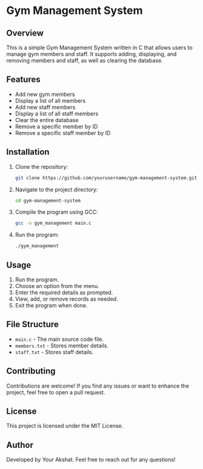 # Gym Management System

## Overview
This is a simple Gym Management System written in C that allows users to manage gym members and staff. It supports adding, displaying, and removing members and staff, as well as clearing the database.

## Features
- Add new gym members
- Display a list of all members
- Add new staff members
- Display a list of all staff members
- Clear the entire database
- Remove a specific member by ID
- Remove a specific staff member by ID

## Installation
1. Clone the repository:
   ```sh
   git clone https://github.com/yourusername/gym-management-system.git
   ```
2. Navigate to the project directory:
   ```sh
   cd gym-management-system
   ```
3. Compile the program using GCC:
   ```sh
   gcc -o gym_management main.c
   ```
4. Run the program:
   ```sh
   ./gym_management
   ```

## Usage
1. Run the program.
2. Choose an option from the menu.
3. Enter the required details as prompted.
4. View, add, or remove records as needed.
5. Exit the program when done.

## File Structure
- `main.c` - The main source code file.
- `members.txt` - Stores member details.
- `staff.txt` - Stores staff details.

## Contributing
Contributions are welcome! If you find any issues or want to enhance the project, feel free to open a pull request.

## License
This project is licensed under the MIT License.

## Author
Developed by Your Akshat. Feel free to reach out for any questions!

